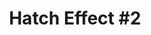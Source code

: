 ---
portfolio: hatch
title:  "Hatch Effect #2"
description: "Bo and Phil arrive at the mine in time for a startling discovery. The Bright Creek miners face peril of prehistoric proportions. Word of these phenomena spreads."
imgSrc: "../images/v3/hatch/hatch-2.jpg"
layout: port-v
set: hatch
---